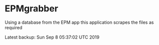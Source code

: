 # EPMgrabber
Using a database from the EPM app this application scrapes the files as required


Latest backup: Sun Sep 8 05:37:02 UTC 2019
